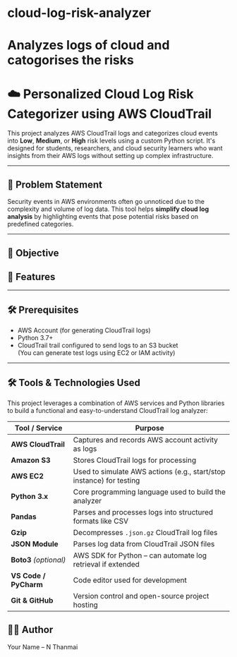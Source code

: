 # cloud-log-risk-analyzer
# Analyzes logs of cloud and catogorises the risks

# ☁️ Personalized Cloud Log Risk Categorizer using AWS CloudTrail

This project analyzes AWS CloudTrail logs and categorizes cloud events into **Low**, **Medium**, or **High** risk levels using a custom Python script. It's designed for students, researchers, and cloud security learners who want insights from their AWS logs without setting up complex infrastructure.

---

## 📌 Problem Statement

Security events in AWS environments often go unnoticed due to the complexity and volume of log data. This tool helps **simplify cloud log analysis** by highlighting events that pose potential risks based on predefined categories.

---

## 🎯 Objective


## 📁 Features



---

## 🛠️ Prerequisites

- AWS Account (for generating CloudTrail logs)
- Python 3.7+
- CloudTrail trail configured to send logs to an S3 bucket  
(You can generate test logs using EC2 or IAM activity)

---

## 🛠️ Tools & Technologies Used

This project leverages a combination of AWS services and Python libraries to build a functional and easy-to-understand CloudTrail log analyzer:

| Tool / Service       | Purpose                                                                 |
|----------------------|-------------------------------------------------------------------------|
| **AWS CloudTrail**   | Captures and records AWS account activity as logs                       |
| **Amazon S3**        | Stores CloudTrail logs for processing                                   |
| **AWS EC2**          | Used to simulate AWS actions (e.g., start/stop instance) for testing    |
| **Python 3.x**       | Core programming language used to build the analyzer                    |
| **Pandas**           | Parses and processes logs into structured formats like CSV              |
| **Gzip**             | Decompresses `.json.gz` CloudTrail log files                            |
| **JSON Module**      | Parses log data from CloudTrail JSON files                              |
| **Boto3** *(optional)* | AWS SDK for Python – can automate log retrieval if extended            |
| **VS Code / PyCharm**| Code editor used for development                                        |
| **Git & GitHub**     | Version control and open-source project hosting     


## 👨‍💻 Author
Your Name – N Thanmai
